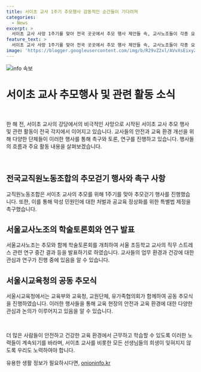 ```yaml
---
title: 서이초 교사 1주기 추모행사 감동적인 순간들이 기다려져
categories:
  - News
excerpt: >
  서이초 교사 사망 1주기를 맞아 전국 곳곳에서 추모 행사 제안들 속, 교사노조들이 각종 요구를 제기했습니다. 서울 교사노조는 학술토론회를 통해 직무 스트레스 연구 결과 발표 예정이며, 서울시교육청에서는 교육부, 교원단체, 유가족협의회와 공동 추모식을 개최했습니다.
feature_text: >
  서이초 교사 사망 1주기를 맞아 전국 곳곳에서 추모 행사 제안들 속, 교사노조들이 각종 요구를 제기했습니다. 서울 교사노조는 학술토론회를 통해 직무 스트레스 연구 결과 발표 예정이며, 서울시교육청에서는 교육부, 교원단체, 유가족협의회와 공동 추모식을 개최했습니다.
image: 'https://blogger.googleusercontent.com/img/b/R29vZ2xl/AVvXsEixyZcFfHzMRdzZMjFBmAUKJYCLCGyLL1o632UiGVXcaFdKo_bkvkuCioo0uUKlGfBVcT3P84aROyZIXSBEx3Aw5nCQ3pTgDom1WDC4m8eifvWiAmWEEVb4x6G_l8C0QH225ldMjyaFvpxGEBGNO37VmDTDMHGhJPq73UglMfDca1-0aw/s1600/blogspot.png'
---
```


<p><img src="https://blogger.googleusercontent.com/img/b/R29vZ2xl/AVvXsEixyZcFfHzMRdzZMjFBmAUKJYCLCGyLL1o632UiGVXcaFdKo_bkvkuCioo0uUKlGfBVcT3P84aROyZIXSBEx3Aw5nCQ3pTgDom1WDC4m8eifvWiAmWEEVb4x6G_l8C0QH225ldMjyaFvpxGEBGNO37VmDTDMHGhJPq73UglMfDca1-0aw/s1600/blogspot.png" alt="info 속보" /></p>

<h1>서이초 교사 추모행사 및 관련 활동 소식</h1>

<p data-ke-size="size16">&nbsp;</p>

<p>한 해 전, 서이초 교사의 강당에서의 비극적인 사망으로 시작된 서이초 교사 추모 행사 및 관련 활동이 전국 각지에서 이어지고 있습니다. 교사들의 안전과 교육 환경 개선을 위해 다양한 단체들이 이러한 행사를 통해 촉구와 토론, 연구를 진행하고 있습니다. 행사들의 흐름과 주요 활동 내용을 살펴보겠습니다.</p>

<p data-ke-size="size16">&nbsp;</p>

<h2>전국교직원노동조합의 추모걷기 행사와 촉구 사항</h2>

<p>교직원노동조합은 서이초 교사의 추모를 위해 1주기를 맞아 추모걷기 행사를 진행했습니다. 또한, 이를 통해 악성 민원인에 대한 처벌과 공교육 정상화를 위한 특별법 제정을 촉구했습니다.</p>

<h2>서울교사노조의 학술토론회와 연구 발표</h2>

<p>서울교사노조는 추모와 함께 학술토론회를 개최하여 서울 초등학교 교사의 직무 스트레스 관련 연구 중간 결과 등을 발표하기로 하였습니다. 교사들의 업무 환경과 건강에 대한 관심과 연구가 진행 중에 있음을 알 수 있습니다.</p>

<h2>서울시교육청의 공동 추모식</h2>

<p>서울시교육청에서는 교육부와 교육청, 교원단체, 유가족협의회가 함께하여 공동 추모식을 진행하였습니다. 이러한 행사들을 통해 교육 현장의 안전과 교육 환경에 대한 다양한 관심과 논의가 이루어지고 있음을 알 수 있습니다.</p>

<p data-ke-size="size16">&nbsp;</p>

<p>더 많은 사람들이 안전하고 건강한 교육 환경에서 근무하고 학습할 수 있도록 이러한 노력들이 계속되기를 바라며, 서이초 교사를 비롯한 모든 선생님들의 희생이 잊혀지지 않도록 우리도 노력하여야 합니다.</p>
유용한 생활 정보가 필요하시다면, <a href="https://onioninfo.kr" rel="dofollow">onioninfo.kr</a>


